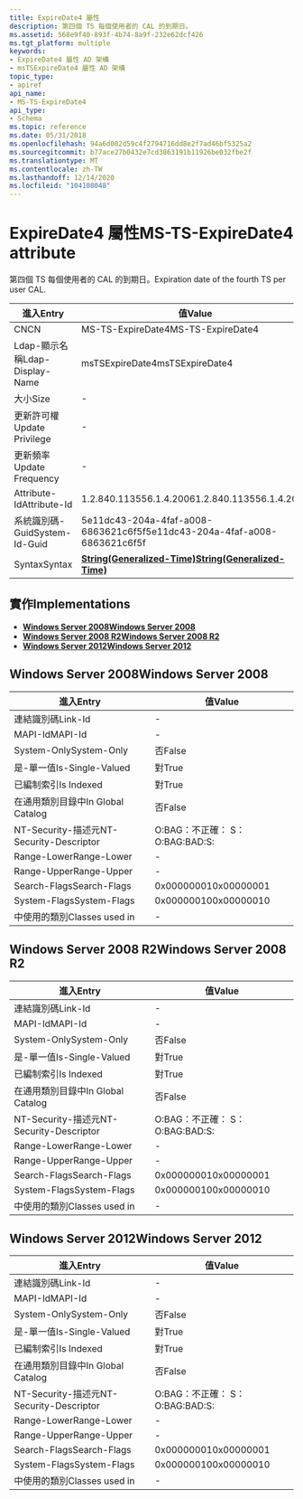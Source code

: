 ```yaml
---
title: ExpireDate4 屬性
description: 第四個 TS 每個使用者的 CAL 的到期日。
ms.assetid: 568e9f40-893f-4b74-8a9f-232e62dcf426
ms.tgt_platform: multiple
keywords:
- ExpireDate4 屬性 AD 架構
- msTSExpireDate4 屬性 AD 架構
topic_type:
- apiref
api_name:
- MS-TS-ExpireDate4
api_type:
- Schema
ms.topic: reference
ms.date: 05/31/2018
ms.openlocfilehash: 94a6d002d59c4f2794716dd8e2f7ad46bf5325a2
ms.sourcegitcommit: b77ace27b0432e7cd3863191b11926be032fbe2f
ms.translationtype: MT
ms.contentlocale: zh-TW
ms.lasthandoff: 12/14/2020
ms.locfileid: "104108048"
---
```

# <a name="ms-ts-expiredate4-attribute"></a><span data-ttu-id="19c81-105">ExpireDate4 屬性</span><span class="sxs-lookup"><span data-stu-id="19c81-105">MS-TS-ExpireDate4 attribute</span></span>

<span data-ttu-id="19c81-106">第四個 TS 每個使用者的 CAL 的到期日。</span><span class="sxs-lookup"><span data-stu-id="19c81-106">Expiration date of the fourth TS per user CAL.</span></span>



| <span data-ttu-id="19c81-107">進入</span><span class="sxs-lookup"><span data-stu-id="19c81-107">Entry</span></span> | <span data-ttu-id="19c81-108">值</span><span class="sxs-lookup"><span data-stu-id="19c81-108">Value</span></span> |
|-------------------|---------------------------------------------------------------|
| <span data-ttu-id="19c81-109">CN</span><span class="sxs-lookup"><span data-stu-id="19c81-109">CN</span></span>                | <span data-ttu-id="19c81-110">MS-TS-ExpireDate4</span><span class="sxs-lookup"><span data-stu-id="19c81-110">MS-TS-ExpireDate4</span></span>                                             |
| <span data-ttu-id="19c81-111">Ldap-顯示名稱</span><span class="sxs-lookup"><span data-stu-id="19c81-111">Ldap-Display-Name</span></span> | <span data-ttu-id="19c81-112">msTSExpireDate4</span><span class="sxs-lookup"><span data-stu-id="19c81-112">msTSExpireDate4</span></span>                                               |
| <span data-ttu-id="19c81-113">大小</span><span class="sxs-lookup"><span data-stu-id="19c81-113">Size</span></span>              | \-                                                            |
| <span data-ttu-id="19c81-114">更新許可權</span><span class="sxs-lookup"><span data-stu-id="19c81-114">Update Privilege</span></span>  | \-                                                            |
| <span data-ttu-id="19c81-115">更新頻率</span><span class="sxs-lookup"><span data-stu-id="19c81-115">Update Frequency</span></span>  | \-                                                            |
| <span data-ttu-id="19c81-116">Attribute-Id</span><span class="sxs-lookup"><span data-stu-id="19c81-116">Attribute-Id</span></span>      | <span data-ttu-id="19c81-117">1.2.840.113556.1.4.2006</span><span class="sxs-lookup"><span data-stu-id="19c81-117">1.2.840.113556.1.4.2006</span></span>                                       |
| <span data-ttu-id="19c81-118">系統識別碼-Guid</span><span class="sxs-lookup"><span data-stu-id="19c81-118">System-Id-Guid</span></span>    | <span data-ttu-id="19c81-119">5e11dc43-204a-4faf-a008-6863621c6f5f</span><span class="sxs-lookup"><span data-stu-id="19c81-119">5e11dc43-204a-4faf-a008-6863621c6f5f</span></span>                          |
| <span data-ttu-id="19c81-120">Syntax</span><span class="sxs-lookup"><span data-stu-id="19c81-120">Syntax</span></span>            | [<span data-ttu-id="19c81-121">**String(Generalized-Time)**</span><span class="sxs-lookup"><span data-stu-id="19c81-121">**String(Generalized-Time)**</span></span>](s-string-generalized-time.md) |



## <a name="implementations"></a><span data-ttu-id="19c81-122">實作</span><span class="sxs-lookup"><span data-stu-id="19c81-122">Implementations</span></span>

-   [<span data-ttu-id="19c81-123">**Windows Server 2008**</span><span class="sxs-lookup"><span data-stu-id="19c81-123">**Windows Server 2008**</span></span>](#windows-server-2008)
-   [<span data-ttu-id="19c81-124">**Windows Server 2008 R2**</span><span class="sxs-lookup"><span data-stu-id="19c81-124">**Windows Server 2008 R2**</span></span>](#windows-server-2008-r2)
-   [<span data-ttu-id="19c81-125">**Windows Server 2012**</span><span class="sxs-lookup"><span data-stu-id="19c81-125">**Windows Server 2012**</span></span>](#windows-server-2012)

## <a name="windows-server-2008"></a><span data-ttu-id="19c81-126">Windows Server 2008</span><span class="sxs-lookup"><span data-stu-id="19c81-126">Windows Server 2008</span></span>



| <span data-ttu-id="19c81-127">進入</span><span class="sxs-lookup"><span data-stu-id="19c81-127">Entry</span></span> | <span data-ttu-id="19c81-128">值</span><span class="sxs-lookup"><span data-stu-id="19c81-128">Value</span></span> |
|------------------------|--------------|
| <span data-ttu-id="19c81-129">連結識別碼</span><span class="sxs-lookup"><span data-stu-id="19c81-129">Link-Id</span></span>                | \-           |
| <span data-ttu-id="19c81-130">MAPI-Id</span><span class="sxs-lookup"><span data-stu-id="19c81-130">MAPI-Id</span></span>                | \-           |
| <span data-ttu-id="19c81-131">System-Only</span><span class="sxs-lookup"><span data-stu-id="19c81-131">System-Only</span></span>            | <span data-ttu-id="19c81-132">否</span><span class="sxs-lookup"><span data-stu-id="19c81-132">False</span></span>        |
| <span data-ttu-id="19c81-133">是-單一值</span><span class="sxs-lookup"><span data-stu-id="19c81-133">Is-Single-Valued</span></span>       | <span data-ttu-id="19c81-134">對</span><span class="sxs-lookup"><span data-stu-id="19c81-134">True</span></span>         |
| <span data-ttu-id="19c81-135">已編制索引</span><span class="sxs-lookup"><span data-stu-id="19c81-135">Is Indexed</span></span>             | <span data-ttu-id="19c81-136">對</span><span class="sxs-lookup"><span data-stu-id="19c81-136">True</span></span>         |
| <span data-ttu-id="19c81-137">在通用類別目錄中</span><span class="sxs-lookup"><span data-stu-id="19c81-137">In Global Catalog</span></span>      | <span data-ttu-id="19c81-138">否</span><span class="sxs-lookup"><span data-stu-id="19c81-138">False</span></span>        |
| <span data-ttu-id="19c81-139">NT-Security-描述元</span><span class="sxs-lookup"><span data-stu-id="19c81-139">NT-Security-Descriptor</span></span> | <span data-ttu-id="19c81-140">O:BAG：不正確： S：</span><span class="sxs-lookup"><span data-stu-id="19c81-140">O:BAG:BAD:S:</span></span> |
| <span data-ttu-id="19c81-141">Range-Lower</span><span class="sxs-lookup"><span data-stu-id="19c81-141">Range-Lower</span></span>            | \-           |
| <span data-ttu-id="19c81-142">Range-Upper</span><span class="sxs-lookup"><span data-stu-id="19c81-142">Range-Upper</span></span>            | \-           |
| <span data-ttu-id="19c81-143">Search-Flags</span><span class="sxs-lookup"><span data-stu-id="19c81-143">Search-Flags</span></span>           | <span data-ttu-id="19c81-144">0x00000001</span><span class="sxs-lookup"><span data-stu-id="19c81-144">0x00000001</span></span>   |
| <span data-ttu-id="19c81-145">System-Flags</span><span class="sxs-lookup"><span data-stu-id="19c81-145">System-Flags</span></span>           | <span data-ttu-id="19c81-146">0x00000010</span><span class="sxs-lookup"><span data-stu-id="19c81-146">0x00000010</span></span>   |
| <span data-ttu-id="19c81-147">中使用的類別</span><span class="sxs-lookup"><span data-stu-id="19c81-147">Classes used in</span></span>        | \-           |



## <a name="windows-server-2008-r2"></a><span data-ttu-id="19c81-148">Windows Server 2008 R2</span><span class="sxs-lookup"><span data-stu-id="19c81-148">Windows Server 2008 R2</span></span>



| <span data-ttu-id="19c81-149">進入</span><span class="sxs-lookup"><span data-stu-id="19c81-149">Entry</span></span> | <span data-ttu-id="19c81-150">值</span><span class="sxs-lookup"><span data-stu-id="19c81-150">Value</span></span> |
|------------------------|--------------|
| <span data-ttu-id="19c81-151">連結識別碼</span><span class="sxs-lookup"><span data-stu-id="19c81-151">Link-Id</span></span>                | \-           |
| <span data-ttu-id="19c81-152">MAPI-Id</span><span class="sxs-lookup"><span data-stu-id="19c81-152">MAPI-Id</span></span>                | \-           |
| <span data-ttu-id="19c81-153">System-Only</span><span class="sxs-lookup"><span data-stu-id="19c81-153">System-Only</span></span>            | <span data-ttu-id="19c81-154">否</span><span class="sxs-lookup"><span data-stu-id="19c81-154">False</span></span>        |
| <span data-ttu-id="19c81-155">是-單一值</span><span class="sxs-lookup"><span data-stu-id="19c81-155">Is-Single-Valued</span></span>       | <span data-ttu-id="19c81-156">對</span><span class="sxs-lookup"><span data-stu-id="19c81-156">True</span></span>         |
| <span data-ttu-id="19c81-157">已編制索引</span><span class="sxs-lookup"><span data-stu-id="19c81-157">Is Indexed</span></span>             | <span data-ttu-id="19c81-158">對</span><span class="sxs-lookup"><span data-stu-id="19c81-158">True</span></span>         |
| <span data-ttu-id="19c81-159">在通用類別目錄中</span><span class="sxs-lookup"><span data-stu-id="19c81-159">In Global Catalog</span></span>      | <span data-ttu-id="19c81-160">否</span><span class="sxs-lookup"><span data-stu-id="19c81-160">False</span></span>        |
| <span data-ttu-id="19c81-161">NT-Security-描述元</span><span class="sxs-lookup"><span data-stu-id="19c81-161">NT-Security-Descriptor</span></span> | <span data-ttu-id="19c81-162">O:BAG：不正確： S：</span><span class="sxs-lookup"><span data-stu-id="19c81-162">O:BAG:BAD:S:</span></span> |
| <span data-ttu-id="19c81-163">Range-Lower</span><span class="sxs-lookup"><span data-stu-id="19c81-163">Range-Lower</span></span>            | \-           |
| <span data-ttu-id="19c81-164">Range-Upper</span><span class="sxs-lookup"><span data-stu-id="19c81-164">Range-Upper</span></span>            | \-           |
| <span data-ttu-id="19c81-165">Search-Flags</span><span class="sxs-lookup"><span data-stu-id="19c81-165">Search-Flags</span></span>           | <span data-ttu-id="19c81-166">0x00000001</span><span class="sxs-lookup"><span data-stu-id="19c81-166">0x00000001</span></span>   |
| <span data-ttu-id="19c81-167">System-Flags</span><span class="sxs-lookup"><span data-stu-id="19c81-167">System-Flags</span></span>           | <span data-ttu-id="19c81-168">0x00000010</span><span class="sxs-lookup"><span data-stu-id="19c81-168">0x00000010</span></span>   |
| <span data-ttu-id="19c81-169">中使用的類別</span><span class="sxs-lookup"><span data-stu-id="19c81-169">Classes used in</span></span>        | \-           |



## <a name="windows-server-2012"></a><span data-ttu-id="19c81-170">Windows Server 2012</span><span class="sxs-lookup"><span data-stu-id="19c81-170">Windows Server 2012</span></span>



| <span data-ttu-id="19c81-171">進入</span><span class="sxs-lookup"><span data-stu-id="19c81-171">Entry</span></span> | <span data-ttu-id="19c81-172">值</span><span class="sxs-lookup"><span data-stu-id="19c81-172">Value</span></span> |
|------------------------|--------------|
| <span data-ttu-id="19c81-173">連結識別碼</span><span class="sxs-lookup"><span data-stu-id="19c81-173">Link-Id</span></span>                | \-           |
| <span data-ttu-id="19c81-174">MAPI-Id</span><span class="sxs-lookup"><span data-stu-id="19c81-174">MAPI-Id</span></span>                | \-           |
| <span data-ttu-id="19c81-175">System-Only</span><span class="sxs-lookup"><span data-stu-id="19c81-175">System-Only</span></span>            | <span data-ttu-id="19c81-176">否</span><span class="sxs-lookup"><span data-stu-id="19c81-176">False</span></span>        |
| <span data-ttu-id="19c81-177">是-單一值</span><span class="sxs-lookup"><span data-stu-id="19c81-177">Is-Single-Valued</span></span>       | <span data-ttu-id="19c81-178">對</span><span class="sxs-lookup"><span data-stu-id="19c81-178">True</span></span>         |
| <span data-ttu-id="19c81-179">已編制索引</span><span class="sxs-lookup"><span data-stu-id="19c81-179">Is Indexed</span></span>             | <span data-ttu-id="19c81-180">對</span><span class="sxs-lookup"><span data-stu-id="19c81-180">True</span></span>         |
| <span data-ttu-id="19c81-181">在通用類別目錄中</span><span class="sxs-lookup"><span data-stu-id="19c81-181">In Global Catalog</span></span>      | <span data-ttu-id="19c81-182">否</span><span class="sxs-lookup"><span data-stu-id="19c81-182">False</span></span>        |
| <span data-ttu-id="19c81-183">NT-Security-描述元</span><span class="sxs-lookup"><span data-stu-id="19c81-183">NT-Security-Descriptor</span></span> | <span data-ttu-id="19c81-184">O:BAG：不正確： S：</span><span class="sxs-lookup"><span data-stu-id="19c81-184">O:BAG:BAD:S:</span></span> |
| <span data-ttu-id="19c81-185">Range-Lower</span><span class="sxs-lookup"><span data-stu-id="19c81-185">Range-Lower</span></span>            | \-           |
| <span data-ttu-id="19c81-186">Range-Upper</span><span class="sxs-lookup"><span data-stu-id="19c81-186">Range-Upper</span></span>            | \-           |
| <span data-ttu-id="19c81-187">Search-Flags</span><span class="sxs-lookup"><span data-stu-id="19c81-187">Search-Flags</span></span>           | <span data-ttu-id="19c81-188">0x00000001</span><span class="sxs-lookup"><span data-stu-id="19c81-188">0x00000001</span></span>   |
| <span data-ttu-id="19c81-189">System-Flags</span><span class="sxs-lookup"><span data-stu-id="19c81-189">System-Flags</span></span>           | <span data-ttu-id="19c81-190">0x00000010</span><span class="sxs-lookup"><span data-stu-id="19c81-190">0x00000010</span></span>   |
| <span data-ttu-id="19c81-191">中使用的類別</span><span class="sxs-lookup"><span data-stu-id="19c81-191">Classes used in</span></span>        | \-           |



 

 




